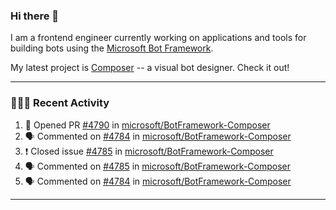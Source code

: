 ### Hi there 👋

I am a frontend engineer currently working on applications and tools for building bots using the [Microsoft Bot Framework](https://dev.botframework.com/).

My latest project is [Composer](https://github.com/microsoft/BotFramework-Composer) -- a visual bot designer. Check it out!

---

### 👨🏻‍💻 Recent Activity

<!--START_SECTION:activity-->
1. 💪 Opened PR [#4790](https://github.com/microsoft/BotFramework-Composer/pull/4790) in [microsoft/BotFramework-Composer](https://github.com/microsoft/BotFramework-Composer)
2. 🗣 Commented on [#4784](https://github.com/microsoft/BotFramework-Composer/issues/4784) in [microsoft/BotFramework-Composer](https://github.com/microsoft/BotFramework-Composer)
3. ❗️ Closed issue [#4785](https://github.com/microsoft/BotFramework-Composer/issues/4785) in [microsoft/BotFramework-Composer](https://github.com/microsoft/BotFramework-Composer)
4. 🗣 Commented on [#4785](https://github.com/microsoft/BotFramework-Composer/issues/4785) in [microsoft/BotFramework-Composer](https://github.com/microsoft/BotFramework-Composer)
5. 🗣 Commented on [#4784](https://github.com/microsoft/BotFramework-Composer/issues/4784) in [microsoft/BotFramework-Composer](https://github.com/microsoft/BotFramework-Composer)
<!--END_SECTION:activity-->

---

<!--
**a-b-r-o-w-n/a-b-r-o-w-n** is a ✨ _special_ ✨ repository because its `README.md` (this file) appears on your GitHub profile.

Here are some ideas to get you started:

- 🔭 I’m currently working on ...
- 🌱 I’m currently learning ...
- 👯 I’m looking to collaborate on ...
- 🤔 I’m looking for help with ...
- 💬 Ask me about ...
- 📫 How to reach me: ...
- 😄 Pronouns: ...
- ⚡ Fun fact: ...
-->
